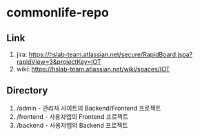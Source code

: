 # commonlife-repo
## Link 
1. jira: https://hslab-team.atlassian.net/secure/RapidBoard.jspa?rapidView=3&projectKey=IOT
2. wiki: https://hslab-team.atlassian.net/wiki/spaces/IOT

## Directory 
1. /admin - 관리자 사이트의 Backend/Frontend 프로젝트 
2. /frontend - 사용자앱의 Frontend 프로젝트
3. /backend - 사용자앱의 Backend 프로젝트 

